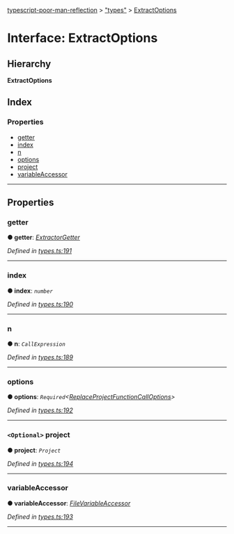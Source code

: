[typescript-poor-man-reflection](../README.md) > ["types"](../modules/_types_.md) > [ExtractOptions](../interfaces/_types_.extractoptions.md)

# Interface: ExtractOptions

## Hierarchy

**ExtractOptions**

## Index

### Properties

* [getter](_types_.extractoptions.md#getter)
* [index](_types_.extractoptions.md#index)
* [n](_types_.extractoptions.md#n)
* [options](_types_.extractoptions.md#options)
* [project](_types_.extractoptions.md#project)
* [variableAccessor](_types_.extractoptions.md#variableaccessor)

---

## Properties

<a id="getter"></a>

###  getter

**● getter**: *[ExtractorGetter](../modules/_types_.md#extractorgetter)*

*Defined in [types.ts:191](https://github.com/cancerberoSgx/typescript-poor-man-reflection/blob/3c8d91b/src/types.ts#L191)*

___
<a id="index"></a>

###  index

**● index**: *`number`*

*Defined in [types.ts:190](https://github.com/cancerberoSgx/typescript-poor-man-reflection/blob/3c8d91b/src/types.ts#L190)*

___
<a id="n"></a>

###  n

**● n**: *`CallExpression`*

*Defined in [types.ts:189](https://github.com/cancerberoSgx/typescript-poor-man-reflection/blob/3c8d91b/src/types.ts#L189)*

___
<a id="options"></a>

###  options

**● options**: *`Required`<[ReplaceProjectFunctionCallOptions](_types_.replaceprojectfunctioncalloptions.md)>*

*Defined in [types.ts:192](https://github.com/cancerberoSgx/typescript-poor-man-reflection/blob/3c8d91b/src/types.ts#L192)*

___
<a id="project"></a>

### `<Optional>` project

**● project**: *`Project`*

*Defined in [types.ts:194](https://github.com/cancerberoSgx/typescript-poor-man-reflection/blob/3c8d91b/src/types.ts#L194)*

___
<a id="variableaccessor"></a>

###  variableAccessor

**● variableAccessor**: *[FileVariableAccessor](_types_.filevariableaccessor.md)*

*Defined in [types.ts:193](https://github.com/cancerberoSgx/typescript-poor-man-reflection/blob/3c8d91b/src/types.ts#L193)*

___

